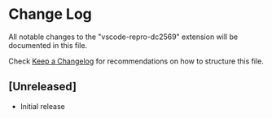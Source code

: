 # Change Log

All notable changes to the "vscode-repro-dc2569" extension will be documented in this file.

Check [Keep a Changelog](http://keepachangelog.com/) for recommendations on how to structure this file.

## [Unreleased]

- Initial release